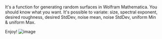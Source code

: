 It's a function for generating random surfaces in Wolfram Mathematica.
You should know what you want. It's possible to variate:
size, spectral exponent, desired roughness, desired StdDev, 
noise mean, noise StdDev, uniform Min & uniform Max.

Enjoy!
![image](https://github.com/user-attachments/assets/72927cbc-cbd1-4e62-87e1-07bf5b591cdb)

